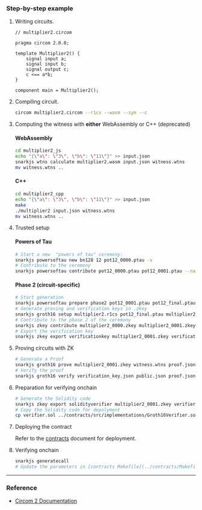 ### Step-by-step example

1. Writing circuits.

    ``` circom
    // multiplier2.circom

    pragma circom 2.0.0;

    template Multiplier2() {
        signal input a;
        signal input b;
        signal output c;
        c <== a*b;
    }

    component main = Multiplier2();
    ```

2. Compiling circuit.
   
    ``` sh
    circom multiplier2.circom --r1cs --wasm --sym --c
    ```

3. Computing the witness with **either** WebAssembly or C++ (deprecated)

    #### WebAssembly

    ``` sh
    cd multiplier2_js
    echo "{\"a\": \"3\", \"b\": \"11\"}" >> input.json
    snarkjs wtns calculate multiplier2.wasm input.json witness.wtns
    mv witness.wtns ..
    ```

    #### C++

    ``` sh
    cd multiplier2_cpp
    echo "{\"a\": \"3\", \"b\": \"11\"}" >> input.json
    make
    ./multiplier2 input.json witness.wtns
    mv witness.wtns ..
    ```

4. Trusted setup

    #### Powers of Tau

    ``` sh
    # Start a new  "powers of tau" ceremony:
    snarkjs powersoftau new bn128 12 pot12_0000.ptau -v
    # Contribute to the ceremony
    snarkjs powersoftau contribute pot12_0000.ptau pot12_0001.ptau --name="First contribution" -v
    ```
    
    #### Phase 2 (circuit-specific)
    
    ``` sh
    # Start generation
    snarkjs powersoftau prepare phase2 pot12_0001.ptau pot12_final.ptau -v
    # Generate proving and verification keys in .zkey
    snarkjs groth16 setup multiplier2.r1cs pot12_final.ptau multiplier2_0000.zkey
    # Contribute to the phase 2 of the ceremony
    snarkjs zkey contribute multiplier2_0000.zkey multiplier2_0001.zkey --name="1st Contributor Name" -v
    # Export the verification key
    snarkjs zkey export verificationkey multiplier2_0001.zkey verification_key.json
    ```

5. Proving circuits with ZK

    ``` sh
    # Generate a Proof
    snarkjs groth16 prove multiplier2_0001.zkey witness.wtns proof.json public.json
    # Verify the proof
    snarkjs groth16 verify verification_key.json public.json proof.json
    ```

6. Preparation for verifying onchain

    ``` sh
    # Generate the Solidity code
    snarkjs zkey export solidityverifier multiplier2_0001.zkey verifier.sol
    # Copy the Solidity code for depolyment
    cp verifier.sol ../contracts/src/implementations/Groth16Verifier.sol
    ```

7. Deploying the contract

    Refer to the [contracts](../contracts/) document for deployment.

8. Verifying onchain

    ``` sh
    snarkjs generatecall
    # Update the parameters in [contracts Makefile](../contracts/Makefile) accordingly
    ```

---

### Reference
- [Circom 2 Documentation](https://docs.circom.io/getting-started/installation/)